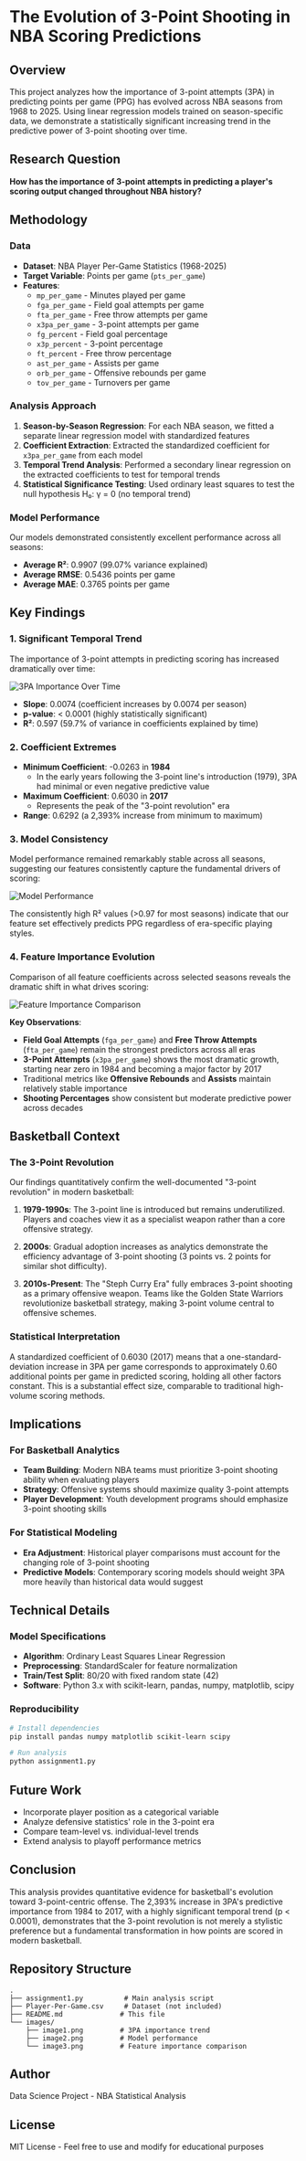 # The Evolution of 3-Point Shooting in NBA Scoring Predictions

## Overview
This project analyzes how the importance of 3-point attempts (3PA) in predicting points per game (PPG) has evolved across NBA seasons from 1968 to 2025. Using linear regression models trained on season-specific data, we demonstrate a statistically significant increasing trend in the predictive power of 3-point shooting over time.

## Research Question
**How has the importance of 3-point attempts in predicting a player's scoring output changed throughout NBA history?**

## Methodology

### Data
- **Dataset**: NBA Player Per-Game Statistics (1968-2025)
- **Target Variable**: Points per game (`pts_per_game`)
- **Features**:
  - `mp_per_game` - Minutes played per game
  - `fga_per_game` - Field goal attempts per game
  - `fta_per_game` - Free throw attempts per game
  - `x3pa_per_game` - 3-point attempts per game
  - `fg_percent` - Field goal percentage
  - `x3p_percent` - 3-point percentage
  - `ft_percent` - Free throw percentage
  - `ast_per_game` - Assists per game
  - `orb_per_game` - Offensive rebounds per game
  - `tov_per_game` - Turnovers per game

### Analysis Approach
1. **Season-by-Season Regression**: For each NBA season, we fitted a separate linear regression model with standardized features
2. **Coefficient Extraction**: Extracted the standardized coefficient for `x3pa_per_game` from each model
3. **Temporal Trend Analysis**: Performed a secondary linear regression on the extracted coefficients to test for temporal trends
4. **Statistical Significance Testing**: Used ordinary least squares to test the null hypothesis H₀: γ = 0 (no temporal trend)

### Model Performance
Our models demonstrated consistently excellent performance across all seasons:
- **Average R²**: 0.9907 (99.07% variance explained)
- **Average RMSE**: 0.5436 points per game
- **Average MAE**: 0.3765 points per game

## Key Findings

### 1. Significant Temporal Trend
The importance of 3-point attempts in predicting scoring has increased dramatically over time:

![3PA Importance Over Time](image1.png)

- **Slope**: 0.0074 (coefficient increases by 0.0074 per season)
- **p-value**: < 0.0001 (highly statistically significant)
- **R²**: 0.597 (59.7% of variance in coefficients explained by time)

### 2. Coefficient Extremes
- **Minimum Coefficient**: -0.0263 in **1984**
  - In the early years following the 3-point line's introduction (1979), 3PA had minimal or even negative predictive value
- **Maximum Coefficient**: 0.6030 in **2017**
  - Represents the peak of the "3-point revolution" era
- **Range**: 0.6292 (a 2,393% increase from minimum to maximum)

### 3. Model Consistency
Model performance remained remarkably stable across all seasons, suggesting our features consistently capture the fundamental drivers of scoring:

![Model Performance](image2.png)

The consistently high R² values (>0.97 for most seasons) indicate that our feature set effectively predicts PPG regardless of era-specific playing styles.

### 4. Feature Importance Evolution
Comparison of all feature coefficients across selected seasons reveals the dramatic shift in what drives scoring:

![Feature Importance Comparison](image3.png)

**Key Observations**:
- **Field Goal Attempts** (`fga_per_game`) and **Free Throw Attempts** (`fta_per_game`) remain the strongest predictors across all eras
- **3-Point Attempts** (`x3pa_per_game`) shows the most dramatic growth, starting near zero in 1984 and becoming a major factor by 2017
- Traditional metrics like **Offensive Rebounds** and **Assists** maintain relatively stable importance
- **Shooting Percentages** show consistent but moderate predictive power across decades

## Basketball Context

### The 3-Point Revolution
Our findings quantitatively confirm the well-documented "3-point revolution" in modern basketball:

1. **1979-1990s**: The 3-point line is introduced but remains underutilized. Players and coaches view it as a specialist weapon rather than a core offensive strategy.

2. **2000s**: Gradual adoption increases as analytics demonstrate the efficiency advantage of 3-point shooting (3 points vs. 2 points for similar shot difficulty).

3. **2010s-Present**: The "Steph Curry Era" fully embraces 3-point shooting as a primary offensive weapon. Teams like the Golden State Warriors revolutionize basketball strategy, making 3-point volume central to offensive schemes.

### Statistical Interpretation
A standardized coefficient of 0.6030 (2017) means that a one-standard-deviation increase in 3PA per game corresponds to approximately 0.60 additional points per game in predicted scoring, holding all other factors constant. This is a substantial effect size, comparable to traditional high-volume scoring methods.

## Implications

### For Basketball Analytics
- **Team Building**: Modern NBA teams must prioritize 3-point shooting ability when evaluating players
- **Strategy**: Offensive systems should maximize quality 3-point attempts
- **Player Development**: Youth development programs should emphasize 3-point shooting skills

### For Statistical Modeling
- **Era Adjustment**: Historical player comparisons must account for the changing role of 3-point shooting
- **Predictive Models**: Contemporary scoring models should weight 3PA more heavily than historical data would suggest

## Technical Details

### Model Specifications
- **Algorithm**: Ordinary Least Squares Linear Regression
- **Preprocessing**: StandardScaler for feature normalization
- **Train/Test Split**: 80/20 with fixed random state (42)
- **Software**: Python 3.x with scikit-learn, pandas, numpy, matplotlib, scipy

### Reproducibility
```bash
# Install dependencies
pip install pandas numpy matplotlib scikit-learn scipy

# Run analysis
python assignment1.py
```

## Future Work
- Incorporate player position as a categorical variable
- Analyze defensive statistics' role in the 3-point era
- Compare team-level vs. individual-level trends
- Extend analysis to playoff performance metrics

## Conclusion
This analysis provides quantitative evidence for basketball's evolution toward 3-point-centric offense. The 2,393% increase in 3PA's predictive importance from 1984 to 2017, with a highly significant temporal trend (p < 0.0001), demonstrates that the 3-point revolution is not merely a stylistic preference but a fundamental transformation in how points are scored in modern basketball.

## Repository Structure
```
.
├── assignment1.py          # Main analysis script
├── Player-Per-Game.csv     # Dataset (not included)
├── README.md              # This file
└── images/
    ├── image1.png         # 3PA importance trend
    ├── image2.png         # Model performance
    └── image3.png         # Feature importance comparison
```

## Author
Data Science Project - NBA Statistical Analysis

## License
MIT License - Feel free to use and modify for educational purposes
